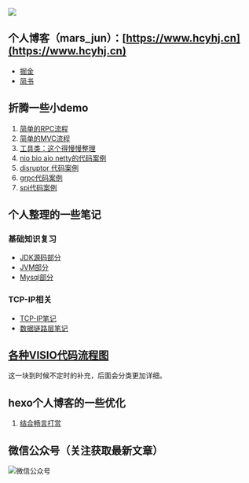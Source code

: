 ![](https://i.imgur.com/W9hmyZV.jpg)
## 个人博客（mars_jun）：[https://www.hcyhj.cn](https://www.hcyhj.cn)


- [掘金](https://juejin.im/user/5bf3fb2de51d4553f4271bda)
- [简书](https://www.jianshu.com/u/55f7b32e6cfa)

## 折腾一些小demo
1. [简单的RPC流程](https://github.com/crazyStrongboy/wheel/tree/master/rpc_server "简单的RPC流程")
2. [简单的MVC流程](https://github.com/crazyStrongboy/wheel/tree/master/simple_web "简单的MVC流程")
3. [工具类：这个得慢慢整理](https://github.com/crazyStrongboy/wheel/tree/master/common_utils "工具类")
4. [nio bio aio netty的代码案例](https://github.com/crazyStrongboy/wheel/tree/master/echo "nio bio aio netty的代码案例")
5. [disruptor 代码案例](https://github.com/crazyStrongboy/wheel/tree/master/disruptor_test "disruptor 代码案例")
6. [grpc代码案例](https://github.com/crazyStrongboy/wheel/tree/master/grpc_test "grpc代码案例")
7. [spi代码案例](https://github.com/crazyStrongboy/wheel/tree/master/spi_demo "spi代码案例")






## 个人整理的一些笔记

### 基础知识复习
- [JDK源码部分](https://github.com/crazyStrongboy/wheel/blob/master/%E7%AC%94%E8%AE%B0%E8%B5%84%E6%96%99/jdk%E6%BA%90%E7%A0%81%E9%83%A8%E5%88%86.md "JDK源码部分")
- [JVM部分](https://github.com/crazyStrongboy/wheel/blob/master/%E7%AC%94%E8%AE%B0%E8%B5%84%E6%96%99/JVM%E9%83%A8%E5%88%86.md "JVM部分")
- [Mysql部分](https://github.com/crazyStrongboy/wheel/blob/master/%E7%AC%94%E8%AE%B0%E8%B5%84%E6%96%99/Mysql%E9%83%A8%E5%88%86.md "Mysql部分")

### TCP-IP相关
- [TCP-IP笔记](https://github.com/crazyStrongboy/wheel/blob/master/%E7%AC%94%E8%AE%B0%E8%B5%84%E6%96%99/TCP-IP%E5%9B%BE%E8%A7%A3%E7%AC%94%E8%AE%B0.md "TCP-IP笔记")
- [数据链路层笔记](https://github.com/crazyStrongboy/wheel/blob/master/%E7%AC%94%E8%AE%B0%E8%B5%84%E6%96%99/%E6%95%B0%E6%8D%AE%E9%93%BE%E8%B7%AF%E5%B1%82.md "数据链路层笔记")


## [各种VISIO代码流程图](https://github.com/crazyStrongboy/wheel/tree/master/visio)
这一块到时候不定时的补充，后面会分类更加详细。

## hexo个人博客的一些优化
1. [结合畅言打赏](https://github.com/crazyStrongboy/wheel/blob/master/%E5%8D%9A%E5%AE%A2%E7%9B%B8%E5%85%B3/%E7%BB%93%E5%90%88%E7%95%85%E8%A8%80%E6%89%93%E8%B5%8F.md)


## 微信公众号（关注获取最新文章）
![微信公众号](https://i.imgur.com/moOpVS5.jpg)